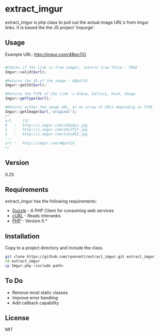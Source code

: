 extract_imgur
=========

extract_imgur is php class to pull out the actual image URL's from imgur links. It is based the the JS project 'impurge'.


Usage
----
Example URL: http://imgur.com/4Bpn7iO
```php

#Checks if the link is from inmgur, returns true false : TRUE
Imgur::valid($url); 

#Returns the ID of the image : 4Bpn7iO
Imgur::getId($url); 

#Returns the TYPE of the link -> Album, Gallery, Hash, Image
Imgur::getType($url); 

#Returns either the image URL, or an array of URLS depending on TYPE
Imgur::getImage($url,'original');
/*
url		[3]
0   :   http://i.imgur.com/x3Opkpv.jpg
1   :   http://i.imgur.com/oXLVTyT.jpg
2   :	http://i.imgur.com/1cbsAEZ.jpg
---
url :	http://imgur.com/4Bpn7iO
*/
```

Version
----

0.25

Requirements
-----------

extract_imgur has the following requirements:

* [Guzzle] - A PHP Client for consuming web services
* [cURL] - Reads interwebs
* [PHP] - Version 5.*


Installation
--------------
Copy to a project directory and include the class.

```sh
git clone https://github.com/rpunnett/extract_imgur.git extract_imgur
cd extract_imgur
cp Imgur.php <include path>
```

To Do
----

* Remove most static classes
* Improve error handling
* Add callback capability 



License
----

MIT



[robert punnett]:https://github.com/rpunnett
[guzzle]:http://guzzle.readthedocs.org/en/latest/
[cURL]:http://curl.haxx.se/
[PHP]:http://php.net/

